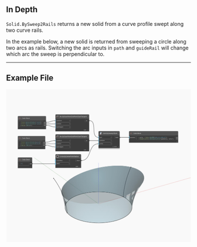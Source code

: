 ## In Depth
`Solid.BySweep2Rails` returns a new solid from a curve profile swept along two curve rails.

In the example below, a new solid is returned from sweeping a circle along two arcs as rails. Switching the arc inputs in `path` and `guideRail` will change which arc the sweep is perpendicular to.

___
## Example File

![BySweep2Rails](./Autodesk.DesignScript.Geometry.Solid.BySweep2Rails_img.jpg)

